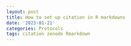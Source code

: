 ```yaml
---
layout: post
title: How to set up citation in R markdowns
date: '2023-01-21'
categories: Protocols
tags: citation zenodo Rmarkdown
---
```

